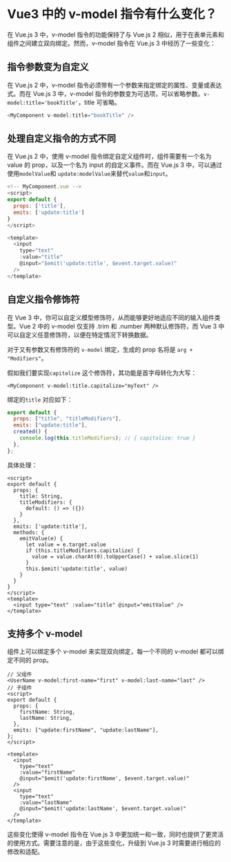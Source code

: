# Vue3 中的 v-model 指令有什么变化？

在 Vue.js 3 中，v-model 指令的功能保持了与 Vue.js 2 相似，用于在表单元素和组件之间建立双向绑定。然而，v-model 指令在 Vue.js 3 中经历了一些变化：

## 指令参数变为自定义

在 Vue.js 2 中，v-model 指令必须带有一个参数来指定绑定的属性、变量或表达式。而在 Vue.js 3 中，v-model 指令的参数变为可选项，可以省略参数。`v-model:title='bookTitle'`，title 可省略。

```js
<MyComponent v-model:title="bookTitle" />
```

## 处理自定义指令的方式不同

在 Vue.js 2 中，使用 v-model 指令绑定自定义组件时，组件需要有一个名为 value 的 prop，以及一个名为 input 的自定义事件。而在 Vue.js 3 中，可以通过使用`modelValue`和 `update:modelValue`来替代`value`和`input`。

```js
<!-- MyComponent.vue -->
<script>
export default {
  props: ['title'],
  emits: ['update:title']
}
</script>

<template>
  <input
    type="text"
    :value="title"
    @input="$emit('update:title', $event.target.value)"
  />
</template>
```

## 自定义指令修饰符

在 Vue 3 中，你可以自定义模型修饰符，从而能够更好地适应不同的输入组件类型。Vue 2 中的 v-model 仅支持 .trim 和 .number 两种默认修饰符，而 Vue 3 中可以自定义任意修饰符，以便在特定情况下转换数据。

对于又有参数又有修饰符的 `v-model` 绑定，生成的 prop 名将是 `arg + "Modifiers"`。

假如我们要实现`capitalize` 这个修饰符，其功能是首字母转化为大写：

```vue
<MyComponent v-model:title.capitalize="myText" />
```
绑定的`title` 对应如下：
```js
export default {
  props: ["title", "titleModifiers"],
  emits: ["update:title"],
  created() {
    console.log(this.titleModifiers); // { capitalize: true }
  },
};
```

具体处理：

``` vue
<script>
export default {
  props: {
    title: String,
    titleModifiers: {
      default: () => ({})
    }
  },
  emits: ['update:title'],
  methods: {
    emitValue(e) {
      let value = e.target.value
      if (this.titleModifiers.capitalize) {
        value = value.charAt(0).toUpperCase() + value.slice(1)
      }
      this.$emit('update:title', value)
    }
  }
}
</script>
<template>
  <input type="text" :value="title" @input="emitValue" />
</template>
```



## 支持多个 v-model

组件上可以绑定多个 v-model 来实现双向绑定，每一个不同的 v-model 都可以绑定不同的 prop。

```vue
// 父组件
<UserName v-model:first-name="first" v-model:last-name="last" />
// 子组件
<script>
export default {
  props: {
    firstName: String,
    lastName: String,
  },
  emits: ["update:firstName", "update:lastName"],
};
</script>

<template>
  <input
    type="text"
    :value="firstName"
    @input="$emit('update:firstName', $event.target.value)"
  />
  <input
    type="text"
    :value="lastName"
    @input="$emit('update:lastName', $event.target.value)"
  />
</template>
```

这些变化使得 v-model 指令在 Vue.js 3 中更加统一和一致，同时也提供了更灵活的使用方式。需要注意的是，由于这些变化，升级到 Vue.js 3 时需要进行相应的修改和适配。
